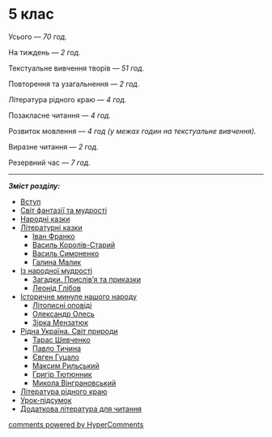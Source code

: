 <div id="hypercomments_widget" class="js-hypercomments-widget invisible"></div>

# 5 клас
 
Усього — <i>70 год.</i> 

На тиждень — <i>2 год.</i> 

Текстуальне вивчення творів — <i>51 год.</i> 

Повторення та узагальнення — <i>2 год.</i> 

Література рідного краю — <i>4 год.</i> 

Позакласне читання — <i>4 год.</i> 

Розвиток мовлення — <i>4 год (у межах годин на текстуальне вивчення).</i>

Виразне читання — <i>2 год.</i> 

Резервний час — <i>7 год.</i>

<hr>

<b><i>Зміст розділу:</i></b>
<ul type="disc">
<li class="chapter " data-level="1" data-path="vstup.html">
        <a href="vstup.html">
                <b></b>
            Вступ
        </a>
</li>
<li class="chapter " data-level="2" data-path="svyt_fantazyi_ta_mudrosty.html">
        <a href="svyt_fantazyi_ta_mudrosty.html">
                <b></b>
            Світ фантазії та мудрості
        </a>
</li>
<li class="chapter " data-level="3" data-path="narodni_kazky.html">
        <a href="narodni_kazky.html">
                <b></b>
            Народні казки
        </a>
</li>
<li class="chapter " data-level="4" data-path="literaturny_kazky.html">
        <a href="literaturny_kazky.html">
                <b></b>
            Літературні казки
        </a>
    <ul type="square">
<li class="chapter " data-level="1" data-path="franko.html">
        <a href="franko.html">
                <b></b>
            Іван Франко
        </a>
</li>
<li class="chapter " data-level="2" data-path="koroliv_staryu.html">
        <a href="koroliv_staryu.html">
                <b></b>
            Василь Королів-Старий
        </a>
</li>
<li class="chapter " data-level="3" data-path="symonenko.html">
        <a href="symonenko.html">
                <b></b>
            Василь Симоненко
        </a>
</li>
<li class="chapter " data-level="4" data-path="malyk.html">
        <a href="malyk.html">
                <b></b>
            Галина Малик
        </a>
</li>
    </ul>
</li>
<li class="chapter " data-level="5" data-path="iz_narodnoyu_mudrosty.html">
        <a href="iz_narodnoyu_mudrosty.html">
                <b></b>
            Із народної мудрості
        </a>
    <ul type="square">
<li class="chapter " data-level="1" data-path="zagadky_pryslivya_ta_prikazky.html">
        <a href="zagadky_pryslivya_ta_prikazky.html">
                <b></b>
            Загадки. Прислів’я та приказки
        </a>
</li>
<li class="chapter " data-level="2" data-path="glibov.html">
        <a href="glibov.html">
                <b></b>
            Леонід Глібов
        </a>
</li>
    </ul>
</li>
<li class="chapter " data-level="6" data-path="istorychne_mynule_nashogo_narodu.html">
        <a href="istorychne_mynule_nashogo_narodu.html">
                <b></b>
            Історичне минуле нашого народу
        </a>
    <ul type="square">
<li class="chapter " data-level="1" data-path="litopysny_opovydy.html">
        <a href="litopysny_opovydy.html">
                <b></b>
            Літописні оповіді
        </a>
</li>
<li class="chapter " data-level="2" data-path="oles.html">
        <a href="oles.html">
                <b></b>
            Олександр Олесь
        </a>
</li>
<li class="chapter " data-level="3" data-path="menzatyuk.html">
        <a href="menzatyuk.html">
                <b></b>
            Зірка Мензатюк
        </a>
</li>
    </ul>
</li>
<li class="chapter " data-level="7" data-path="rydna_ukrayina_svyt_pryrody.html">
        <a href="rydna_ukrayina_svyt_pryrody.html">
                <b></b>
            Рідна Україна. Світ природи
        </a>
    <ul type="square">
<li class="chapter " data-level="1" data-path="shevchenko.html">
        <a href="shevchenko.html">
                <b></b>
            Тарас Шевченко
        </a>
</li>
<li class="chapter " data-level="2" data-path="tuchyna.html">
        <a href="tuchyna.html">
                <b></b>
            Павло Тичина
        </a>
</li>
<li class="chapter " data-level="3" data-path="gucalo.html">
        <a href="gucalo.html">
                <b></b>
            Євген Гуцало
        </a>
</li>
<li class="chapter " data-level="4" data-path="rylskyu.html">
        <a href="rylskyu.html">
                <b></b>
            Максим Рильський
        </a>
</li>
<li class="chapter " data-level="5" data-path="tyutyunnyk.html">
        <a href="tyutyunnyk.html">
                <b></b>
            Григір Тютюнник
        </a>
</li>
<li class="chapter " data-level="6" data-path="vyngranovskyu.html">
        <a href="vyngranovskyu.html">
                <b></b>
            Микола Вінграновський
        </a>
</li>
    </ul>
</li>
<li class="chapter " data-level="8" data-path="literatura_rydnogo_krayu.html">
        <a href="literatura_rydnogo_krayu.html">
                <b></b>
            Література рідного краю
        </a>
</li>
<li class="chapter " data-level="9" data-path="urok_pydsumok.html">
        <a href="urok_pydsumok.html">
                <b></b>
            Урок-підсумок
        </a>
</li>
<li class="chapter " data-level="10" data-path="dodatkova_lyteratura.html">
        <a href="dodatkova_lyteratura.html">
                <b></b>
            Додаткова література для читання
        </a>
</li>
    </ul>

<div class="js-hypercomments-container">
<a href="http://hypercomments.com" class="hc-link" title="comments widget">comments powered by HyperComments</a>
</div>